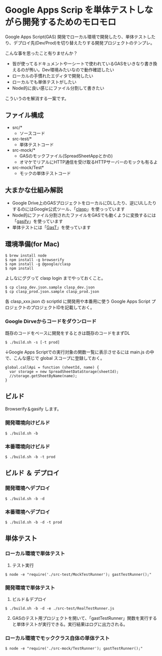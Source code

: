# Google Apps Scrip を単体テストしながら開発するためのモロモロ
Google Apps Script(GAS) 開発でローカル環境で開発したり、単体テストしたり、デプロイ先(Dev/Prod)を切り替えたりする開発プロジェクトのテンプレ。  


こんな事を思ったこと有りませんか？  
* 皆が使ってるドキュメントやーシートで使われているGASをいきなり書き換えるのが怖い。Dev環境みたいなので動作確認したい
* ローカルの手慣れたエディタで開発したい
* ローカルでも単体テストがしたい
* Node的に良い感じにファイル分割して書きたい


こういうのを解消する一案です。

## ファイル構成
* src/*
  * ソースコード
* src-test/*
  * 単体テストコード
* src-mock/*
  * GASのモックファイル(SpreadSheetAppとかの)
  * オマケでリアルにHTTP通信を受け取るHTTPサーバーのモックも有るよ
* src-mock/Test*
  * モックの単体テストコード

## 大まかな仕組み解説
* Google Drive上のGASプロジェクトをローカルにDLしたり、逆にULしたりするのにはGoogle公式ツール、「[clasp](https://github.com/google/clasp)」を使っっています
* Node的にファイル分割されたファイルをGASでも動くように変換するには「[gasify](https://github.com/fossamagna/gasify)」を使っています
* 単体テストには「[GasT](https://github.com/huan/gast)」を使っています

## 環境準備(for Mac)
```
$ brew install node
$ npm install -g browserify
$ npm install -g @google/clasp
$ npm install
```

よしなにググって clasp login までやっておくこと。

```
$ cp clasp_dev.json.sample clasp_dev.json
$ cp clasp_prod.json.sample clasp_prod.json
```
各 clasp_xxx.json の scriptId に開発用や本番用に使う Google Apps Script プロジェクトのプロジェクトIDを記載しておく。

### Google Dirveからコードをダウンロード
既存のコードをベースに開発をするときは既存のコードをまずDL
```
$ ./build.sh -s [-t prod]
```
↓Google Apps Scriptでの実行対象の関数一覧に表示させるには main.js の中で、こんな感じで global スコープに登録しておく。
```
global.callApi = function (sheetId, name) {
  var storage = new SpreadSheetDataStorage(sheetId);
  //storage.getSheetByName(name);
}
```
## ビルド
Browserify＆gasify します。

### 開発環境向けビルド
```
$ ./build.sh -b
```
### 本番環境向けビルド
```
$ ./build.sh -b -t prod
```

## ビルド ＆ デプロイ
### 開発環境へデプロイ
```
$ ./build.sh -b -d
```

### 本番環境へデプロイ
```
$ ./build.sh -b -d -t prod
```

## 単体テスト
### ローカル環境で単体テスト
1. テスト実行
```
$ node -e "require('./src-test/MockTestRunner'); gastTestRunner();"
```

### 開発環境で単体テスト
1. ビルド＆デプロイ
```
$ ./build.sh -b -d -e ./src-test/RealTestRunner.js
```

2. GASのテスト用プロジェクトを開いて、「gastTestRunner」関数を実行すると単体テストが実行できる。実行結果はログに出力される。

### ローカル環境でモッククラス自体の単体テスト
```
$ node -e "require('./src-mock/TestRunner'); gastTestRunner();"
```
